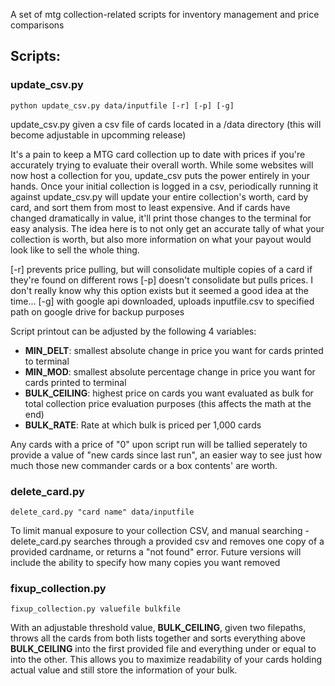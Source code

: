 A set of mtg collection-related scripts for inventory management and price comparisons

## Scripts:

### update_csv.py

```
python update_csv.py data/inputfile [-r] [-p] [-g]
```

update_csv.py given a csv file of cards located in a /data directory (this will become adjustable in upcomming release)

It's a pain to keep a MTG card collection up to date with prices if you're accurately trying to evaluate their overall worth. While some websites will now host a collection for you, update_csv puts the power entirely in your hands. Once your initial collection is logged in a csv, periodically running it against update_csv.py will update your entire collection's worth, card by card, and sort them from most to least expensive. And if cards have changed dramatically in value, it'll print those changes to the terminal for easy analysis. The idea here is to not only get an accurate tally of what your collection is worth, but also more information on what your payout would look like to sell the whole thing.

[-r] prevents price pulling, but will consolidate multiple copies of a card if they're found on different rows
[-p] doesn't consolidate but pulls prices. I don't really know why this option exists but it seemed a good idea at the time...
[-g] with google api downloaded, uploads inputfile.csv to specified path on google drive for backup purposes

Script printout can be adjusted by the following 4 variables:

- **MIN_DELT**: smallest absolute change in price you want for cards printed to terminal
- **MIN_MOD**: smallest absolute percentage change in price you want for cards printed to terminal
- **BULK_CEILING**: highest price on cards you want evaluated as bulk for total collection price evaluation purposes (this affects the math at the end)
- **BULK_RATE**: Rate at which bulk is priced per 1,000 cards

Any cards with a price of "0" upon script run will be tallied seperately to provide a value of "new cards since last run", an easier way to see just how much those new commander cards or a box contents' are worth.

### delete_card.py

```
delete_card.py "card name" data/inputfile
```

To limit manual exposure to your collection CSV, and manual searching - delete_card.py searches through a provided csv and removes one copy of a provided cardname, or returns a "not found" error. Future versions will include the ability to specify how many copies you want removed

### fixup_collection.py

```
fixup_collection.py valuefile bulkfile
```

With an adjustable threshold value, **BULK_CEILING**, given two filepaths, throws all the cards from both lists together and sorts everything above **BULK_CEILING** into the first provided file and everything under or equal to into the other. This allows you to maximize readability of your cards holding actual value and still store the information of your bulk.
